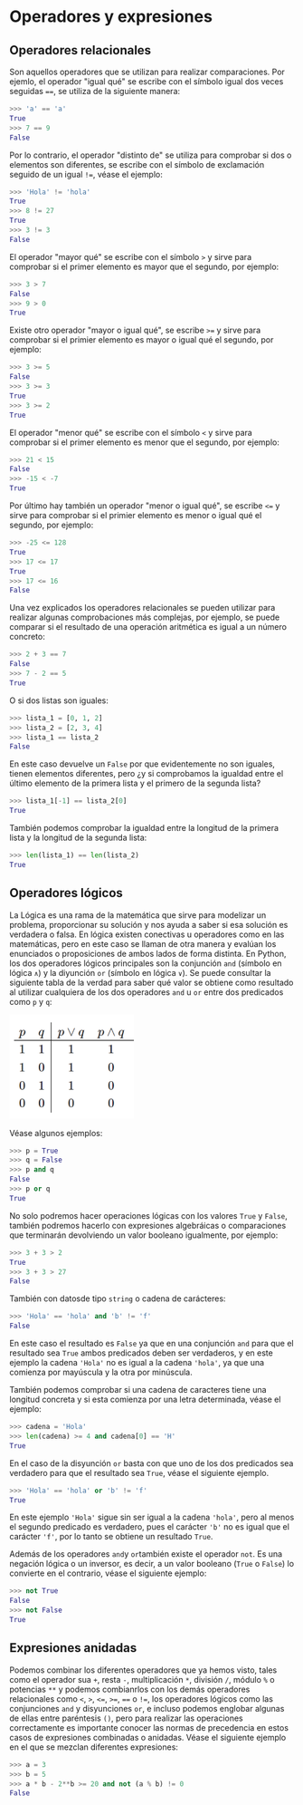 # Operadores y expresiones

## Operadores relacionales
Son aquellos operadores que se utilizan para realizar comparaciones.  Por ejemlo, el operador "igual qué" se escribe con el símbolo igual dos veces seguidas `==`, se utiliza de la siguiente manera:

```python
>>> 'a' == 'a'
True
>>> 7 == 9
False
```

Por lo contrario, el operador "distinto de" se utiliza para comprobar si dos o elementos son diferentes, se escribe con el símbolo de exclamación seguido de un igual `!=`, véase el ejemplo:

```python
>>> 'Hola' != 'hola'
True
>>> 8 != 27
True
>>> 3 != 3
False
```

El operador "mayor qué" se escribe con el símbolo `>` y sirve para comprobar si el primer elemento es mayor que el segundo, por ejemplo:

```python
>>> 3 > 7
False
>>> 9 > 0
True
```

Existe otro operador "mayor o igual qué", se escribe `>=` y sirve para comprobar si el primier elemento es mayor o igual qué el segundo, por ejemplo:

```python
>>> 3 >= 5
False
>>> 3 >= 3
True
>>> 3 >= 2
True
```

El operador "menor qué" se escribe con el símbolo `<` y sirve para comprobar si el primer elemento es menor que el segundo, por ejemplo:

```python
>>> 21 < 15
False
>>> -15 < -7
True
```

Por último hay también un operador "menor o igual qué", se escribe `<=` y sirve para comprobar si el primier elemento es menor o igual qué el segundo, por ejemplo:

```python
>>> -25 <= 128
True
>>> 17 <= 17
True
>>> 17 <= 16
False
```

Una vez explicados los operadores relacionales se pueden utilizar para realizar algunas comprobaciones más complejas, por ejemplo, se puede comparar si el resultado de una operación aritmética es igual a un número concreto:

```python
>>> 2 + 3 == 7
False
>>> 7 - 2 == 5
True
```

O si dos listas son iguales:

```python
>>> lista_1 = [0, 1, 2]
>>> lista_2 = [2, 3, 4]
>>> lista_1 == lista_2
False
```

En este caso devuelve un `False` por que evidentemente no son iguales, tienen elementos diferentes, pero ¿y si comprobamos la igualdad entre el último elemento de la primera lista y el primero de la segunda lista?

```python
>>> lista_1[-1] == lista_2[0]
True
```

También podemos comprobar la igualdad entre la longitud de la primera lista y la longitud de la segunda lista:

```python
>>> len(lista_1) == len(lista_2)
True
```

## Operadores lógicos

La Lógica es una rama de la matemática que sirve para modelizar un problema, proporcionar su solución y nos ayuda a saber si esa solución es verdadera o falsa. En lógica existen conectivas u operadores como en las matemáticas, pero en este caso se llaman de otra manera y evalúan los enunciados o proposiciones de ambos lados de forma distinta. En Python, los dos operadores lógicos principales son la conjunción `and` (símbolo en lógica `∧`) y la diyunción `or` (símbolo en lógica `∨`). Se puede consultar la siguiente tabla de la verdad para saber qué valor se obtiene como resultado al utilizar cualquiera de los dos operadores `and` u `or` entre dos predicados como `p` y `q`:

![alt Tabla de la verdad](../img/01_tabla_de_la_verdad.png)

Véase algunos ejemplos:

```python
>>> p = True
>>> q = False
>>> p and q
False
>>> p or q
True
```

No solo podremos hacer operaciones lógicas con los valores `True` y `False`, también podremos hacerlo con expresiones algebráicas o comparaciones que terminarán devolviendo un valor booleano igualmente, por ejemplo:

```python
>>> 3 + 3 > 2
True
>>> 3 + 3 > 27
False
```

También con datosde tipo `string` o cadena de carácteres:

```python
>>> 'Hola' == 'hola' and 'b' != 'f'
False
```

En este caso el resultado es `False` ya que en una conjunción `and` para que el resultado sea `True` ambos predicados deben ser verdaderos, y en este ejemplo la cadena `'Hola'` no es igual a la cadena `'hola'`, ya que una comienza por mayúscula y la otra por minúscula.

También podemos comprobar si una cadena de caracteres tiene una longitud concreta y si esta comienza por una letra determinada, véase el ejemplo:

```python
>>> cadena = 'Hola'
>>> len(cadena) >= 4 and cadena[0] == 'H'
True
```

En el caso de la disyunción `or` basta con que uno de los dos predicados sea verdadero para que el resultado sea `True`, véase el siguiente ejemplo.

```python
>>> 'Hola' == 'hola' or 'b' != 'f'
True
```

En este ejemplo `'Hola'` sigue sin ser igual a la cadena `'hola'`, pero al menos el segundo predicado es verdadero, pues el carácter `'b'` no es igual que el carácter `'f'`, por lo tanto se obtiene un resultado `True`.

Además de los operadores `and`y `or`también existe el operador `not`. Es una negación lógica o un inversor, es decir, a un valor booleano (`True` o `False`) lo convierte en el contrario, véase el siguiente ejemplo:

```python
>>> not True
False
>>> not False
True
```

## Expresiones anidadas

Podemos combinar los diferentes operadores que ya hemos visto, tales como el operador sua `+`, resta `-`, multiplicación `*`, división `/`, módulo `%` o potencias `**` y podemos combianrlos con los demás operadores relacionales como `<`, `>`, `<=`, `>=`, `==` o `!=`, los operadores lógicos como las conjunciones `and` y disyunciones `or`, e incluso podemos englobar algunas de ellas entre paréntesis `()`, pero para realizar las operaciones correctamente es importante conocer las normas de precedencia en estos casos de expresiones combinadas o anidadas. Véase el siguiente ejemplo en el que se mezclan diferentes expresiones:

```python
>>> a = 3
>>> b = 5
>>> a * b - 2**b >= 20 and not (a % b) != 0
False
```
